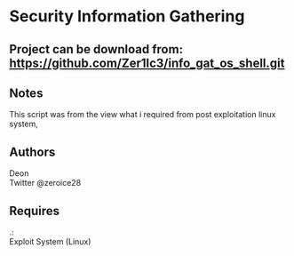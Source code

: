 Security Information Gathering
===============

Project can be download from: https://github.com/Zer1Ic3/info_gat_os_shell.git
-----------------------------

Notes
-----
This script was from the view what i required from post exploitation linux system,

Authors
----------
Deon  
Twitter @zeroice28  

Requires
-----------------
.:  
Exploit System (Linux)

